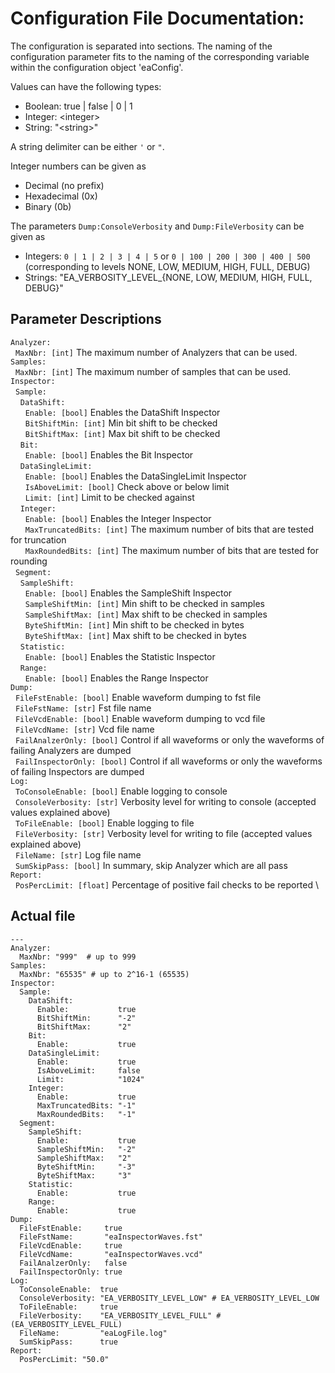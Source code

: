 # Configuration File Documentation:
The configuration is separated into sections.
The naming of the configuration parameter fits to the naming of the corresponding variable within the configuration object 'eaConfig'.

Values can have the following types:

- Boolean: true | false | 0 | 1
- Integer: \<integer\>
- String: \"\<string\>\"

A string delimiter can be either `'` or `"`.

Integer numbers can be given as
- Decimal (no prefix)
- Hexadecimal (0x)
- Binary (0b)

The parameters `Dump:ConsoleVerbosity` and `Dump:FileVerbosity` can be given as
- Integers: `0 | 1 | 2 | 3 | 4 | 5` or `0 | 100 | 200 | 300 | 400 | 500` (corresponding to levels NONE, LOW, MEDIUM, HIGH, FULL, DEBUG)
- Strings: "EA_VERBOSITY_LEVEL_{NONE, LOW, MEDIUM, HIGH, FULL, DEBUG}"

## Parameter Descriptions
`Analyzer:`\
&nbsp;&nbsp;`MaxNbr: [int]` The maximum number of Analyzers that can be used. \
`Samples:` \
&nbsp;&nbsp;`MaxNbr: [int]` The maximum number of samples that can be used. \
`Inspector:` \
&nbsp;&nbsp;`Sample:` \
&nbsp;&nbsp;&nbsp;&nbsp;`DataShift:` \
&nbsp;&nbsp;&nbsp;&nbsp;&nbsp;&nbsp;`Enable: [bool]` Enables the DataShift Inspector \
&nbsp;&nbsp;&nbsp;&nbsp;&nbsp;&nbsp;`BitShiftMin: [int]` Min bit shift to be checked \
&nbsp;&nbsp;&nbsp;&nbsp;&nbsp;&nbsp;`BitShiftMax: [int]` Max bit shift to be checked \
&nbsp;&nbsp;&nbsp;&nbsp;`Bit:` \
&nbsp;&nbsp;&nbsp;&nbsp;&nbsp;&nbsp;`Enable: [bool]` Enables the Bit Inspector \
&nbsp;&nbsp;&nbsp;&nbsp;`DataSingleLimit:` \
&nbsp;&nbsp;&nbsp;&nbsp;&nbsp;&nbsp;`Enable: [bool]` Enables the DataSingleLimit Inspector \
&nbsp;&nbsp;&nbsp;&nbsp;&nbsp;&nbsp;`IsAboveLimit: [bool]` Check above or below limit \
&nbsp;&nbsp;&nbsp;&nbsp;&nbsp;&nbsp;`Limit: [int]` Limit to be checked against \
&nbsp;&nbsp;&nbsp;&nbsp;`Integer:` \
&nbsp;&nbsp;&nbsp;&nbsp;&nbsp;&nbsp;`Enable: [bool]` Enables the Integer Inspector \
&nbsp;&nbsp;&nbsp;&nbsp;&nbsp;&nbsp;`MaxTruncatedBits: [int]` The maximum number of bits that are tested for truncation \
&nbsp;&nbsp;&nbsp;&nbsp;&nbsp;&nbsp;`MaxRoundedBits: [int]` The maximum number of bits that are tested for rounding \
&nbsp;&nbsp;`Segment:` \
&nbsp;&nbsp;&nbsp;&nbsp;`SampleShift:` \
&nbsp;&nbsp;&nbsp;&nbsp;&nbsp;&nbsp;`Enable: [bool]` Enables the SampleShift Inspector \
&nbsp;&nbsp;&nbsp;&nbsp;&nbsp;&nbsp;`SampleShiftMin: [int]` Min shift to be checked in samples \
&nbsp;&nbsp;&nbsp;&nbsp;&nbsp;&nbsp;`SampleShiftMax: [int]` Max shift to be checked in samples \
&nbsp;&nbsp;&nbsp;&nbsp;&nbsp;&nbsp;`ByteShiftMin: [int]` Min shift to be checked in bytes \
&nbsp;&nbsp;&nbsp;&nbsp;&nbsp;&nbsp;`ByteShiftMax: [int]` Max shift to be checked in bytes \
&nbsp;&nbsp;&nbsp;&nbsp;`Statistic:` \
&nbsp;&nbsp;&nbsp;&nbsp;&nbsp;&nbsp;`Enable: [bool]` Enables the Statistic Inspector \
&nbsp;&nbsp;&nbsp;&nbsp;`Range:` \
&nbsp;&nbsp;&nbsp;&nbsp;&nbsp;&nbsp;`Enable: [bool]` Enables the Range Inspector \
`Dump:`\
&nbsp;&nbsp;`FileFstEnable: [bool]` Enable waveform dumping to fst file \
&nbsp;&nbsp;`FileFstName: [str]` Fst file name \
&nbsp;&nbsp;`FileVcdEnable: [bool]` Enable waveform dumping to vcd file \
&nbsp;&nbsp;`FileVcdName: [str]` Vcd file name \
&nbsp;&nbsp;`FailAnalzerOnly: [bool]` Control if all waveforms or only the waveforms of failing Analyzers are dumped \
&nbsp;&nbsp;`FailInspectorOnly: [bool]` Control if all waveforms or only the waveforms of failing Inspectors are dumped \
`Log:` \
&nbsp;&nbsp;`ToConsoleEnable: [bool]` Enable logging to console \
&nbsp;&nbsp;`ConsoleVerbosity: [str]` Verbosity level for writing to console (accepted values explained above) \
&nbsp;&nbsp;`ToFileEnable: [bool]` Enable logging to file \
&nbsp;&nbsp;`FileVerbosity: [str]` Verbosity level for writing to file (accepted values explained above) \
&nbsp;&nbsp;`FileName: [str]` Log file name \
&nbsp;&nbsp;`SumSkipPass: [bool]` In summary, skip Analyzer which are all pass \
`Report:` \
&nbsp;&nbsp;`PosPercLimit: [float]` Percentage of positive fail checks to be reported \

## Actual file

```
---
Analyzer:
  MaxNbr: "999"  # up to 999
Samples:
  MaxNbr: "65535" # up to 2^16-1 (65535)
Inspector:
  Sample:
    DataShift:
      Enable:           true
      BitShiftMin:      "-2"
      BitShiftMax:      "2"
    Bit:
      Enable:           true
    DataSingleLimit:
      Enable:           true
      IsAboveLimit:     false
      Limit:            "1024"
    Integer:
      Enable:           true
      MaxTruncatedBits: "-1"
      MaxRoundedBits:   "-1"
  Segment:
    SampleShift:
      Enable:           true
      SampleShiftMin:   "-2"
      SampleShiftMax:   "2"
      ByteShiftMin:     "-3"
      ByteShiftMax:     "3"
    Statistic:
      Enable:           true
    Range:
      Enable:           true
Dump:
  FileFstEnable:     true
  FileFstName:       "eaInspectorWaves.fst"
  FileVcdEnable:     true
  FileVcdName:       "eaInspectorWaves.vcd"
  FailAnalzerOnly:   false
  FailInspectorOnly: true
Log:
  ToConsoleEnable:  true
  ConsoleVerbosity: "EA_VERBOSITY_LEVEL_LOW" # EA_VERBOSITY_LEVEL_LOW
  ToFileEnable:     true
  FileVerbosity:    "EA_VERBOSITY_LEVEL_FULL" # (EA_VERBOSITY_LEVEL_FULL)
  FileName:         "eaLogFile.log"
  SumSkipPass:      true
Report:
  PosPercLimit: "50.0"
```
